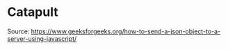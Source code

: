 # Catapult


Source: https://www.geeksforgeeks.org/how-to-send-a-json-object-to-a-server-using-javascript/
